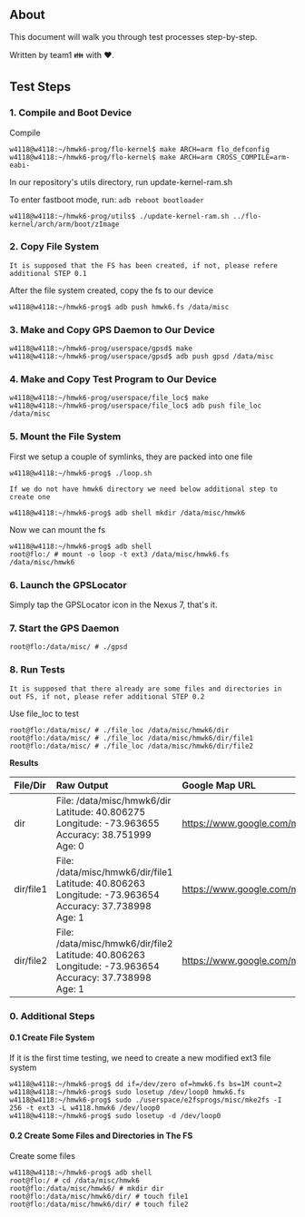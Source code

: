 About
-----

This document will walk you through test processes step-by-step.

Written by team1 :family: with :heart:.

Test Steps
----------

### 1. Compile and Boot Device

Compile

```
w4118@w4118:~/hmwk6-prog/flo-kernel$ make ARCH=arm flo_defconfig
w4118@w4118:~/hmwk6-prog/flo-kernel$ make ARCH=arm CROSS_COMPILE=arm-eabi-
```

In our repository's utils directory, run update-kernel-ram.sh

To enter fastboot mode, run: `adb reboot bootloader`

```
w4118@w4118:~/hmwk6-prog/utils$ ./update-kernel-ram.sh ../flo-kernel/arch/arm/boot/zImage
```

### 2. Copy File System

`It is supposed that the FS has been created, if not, please refere additional STEP 0.1`

After the file system created, copy the fs to our device

```
w4118@w4118:~/hmwk6-prog$ adb push hmwk6.fs /data/misc
```

### 3. Make and Copy GPS Daemon to Our Device

```
w4118@w4118:~/hmwk6-prog/userspace/gpsd$ make
w4118@w4118:~/hmwk6-prog/userspace/gpsd$ adb push gpsd /data/misc
```

### 4. Make and Copy Test Program to Our Device

```
w4118@w4118:~/hmwk6-prog/userspace/file_loc$ make
w4118@w4118:~/hmwk6-prog/userspace/file_loc$ adb push file_loc /data/misc
```

### 5. Mount the File System

First we setup a couple of symlinks, they are packed into one file

```
w4118@w4118:~/hmwk6-prog$ ./loop.sh
```

`If we do not have hmwk6 directory we need below additional step to create one`

```
w4118@w4118:~/hmwk6-prog$ adb shell mkdir /data/misc/hmwk6
```

Now we can mount the fs

```
w4118@w4118:~/hmwk6-prog$ adb shell
root@flo:/ # mount -o loop -t ext3 /data/misc/hmwk6.fs /data/misc/hmwk6
```

### 6. Launch the GPSLocator

Simply tap the GPSLocator icon in the Nexus 7, that's it.

### 7. Start the GPS Daemon

```
root@flo:/data/misc/ # ./gpsd
```

### 8. Run Tests

`It is supposed that there already are some files and directories in out FS, if not, please refer additional STEP 0.2`

Use file_loc to test

```
root@flo:/data/misc/ # ./file_loc /data/misc/hmwk6/dir
root@flo:/data/misc/ # ./file_loc /data/misc/hmwk6/dir/file1
root@flo:/data/misc/ # ./file_loc /data/misc/hmwk6/dir/file2
```

**Results**

| File/Dir  | Raw Output                                                                                                                    | Google Map URL                                        |
|:----------|:------------------------------------------------------------------------------------------------------------------------------|:------------------------------------------------------|
| dir       | File: /data/misc/hmwk6/dir <br/> Latitude: 40.806275 <br/> Longitude: -73.963655 <br/> Accuracy: 38.751999 <br/> Age: 0       | https://www.google.com/maps/@40.806275,-73.963655,13z |
| dir/file1 | File: /data/misc/hmwk6/dir/file1 <br/> Latitude: 40.806263 <br/> Longitude: -73.963654 <br/> Accuracy: 37.738998 <br/> Age: 1 | https://www.google.com/maps/@40.806263,-73.963654,13z |
| dir/file2 | File: /data/misc/hmwk6/dir/file2 <br/> Latitude: 40.806263 <br/> Longitude: -73.963654 <br/> Accuracy: 37.738998 <br/> Age: 1 | https://www.google.com/maps/@40.806263,-73.963654,13z |

### 0. Additional Steps

#### 0.1 Create File System

If it is the first time testing, we need to create a new modified ext3 file system

```
w4118@w4118:~/hmwk6-prog$ dd if=/dev/zero of=hmwk6.fs bs=1M count=2
w4118@w4118:~/hmwk6-prog$ sudo losetup /dev/loop0 hmwk6.fs
w4118@w4118:~/hmwk6-prog$ sudo ./userspace/e2fsprogs/misc/mke2fs -I 256 -t ext3 -L w4118.hmwk6 /dev/loop0
w4118@w4118:~/hmwk6-prog$ sudo losetup -d /dev/loop0
```

#### 0.2 Create Some Files and Directories in The FS

Create some files

```
w4118@w4118:~/hmwk6-prog$ adb shell
root@flo:/ # cd /data/misc/hmwk6
root@flo:/data/misc/hmwk6/ # mkdir dir
root@flo:/data/misc/hmwk6/dir/ # touch file1
root@flo:/data/misc/hmwk6/dir/ # touch file2
```
